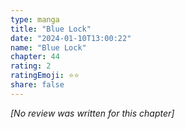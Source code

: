 ```yaml
---
type: manga
title: "Blue Lock"
date: "2024-01-10T13:00:22"
name: "Blue Lock"
chapter: 44
rating: 2
ratingEmoji: ⭐️⭐️
share: false
---
```


*[No review was written for this chapter]*
